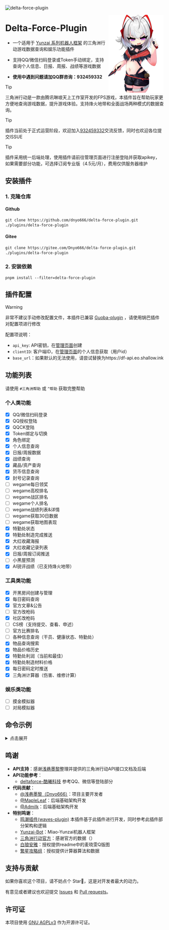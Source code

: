 ![delta-force-plugin](https://socialify.git.ci/dnyo666/delta-force-plugin/image?description=1&font=Raleway&forks=1&issues=1&language=1&name=1&owner=1&pattern=Circuit%20Board&pulls=1&stargazers=1&theme=Auto)

<img decoding="async" align=right src="resources/readme/hz.png" width="35%">

# Delta-Force-Plugin

- 一个适用于 [Yunzai 系列机器人框架](https://github.com/yhArcadia/Yunzai-Bot-plugins-index) 的三角洲行动游戏数据查询和娱乐功能插件

- 支持QQ/微信扫码登录或Token手动绑定，支持查询个人信息、日报、周报、战绩等游戏数据

- **使用中遇到问题请加QQ群咨询：932459332**

> [!TIP]
> 三角洲行动是一款由腾讯琳琅天上工作室开发的FPS游戏，本插件旨在帮助玩家更方便地查询游戏数据，提升游戏体验。支持烽火地带和全面战场两种模式的数据查询。

> [!TIP]
>  插件当前处于正式运营阶段，欢迎加入[932459332](https://qm.qq.com/q/CrYiAQxJPW)交流反馈，同时也欢迎各位提交ISSUE

> [!TIP]
>  插件采用统一后端处理，使用插件请前往管理页面进行注册登陆并获取apikey，如果需要部分功能，可选择订阅专业版（4.5元/月），费用仅供服务器维护

## 安装插件

### 1. 克隆仓库

#### Github

```
git clone https://github.com/dnyo666/delta-force-plugin.git ./plugins/delta-force-plugin
```

#### Gitee

```
git clone https://gitee.com/Dnyo666/delta-force-plugin.git ./plugins/delta-force-plugin
```

### 2. 安装依赖

```
pnpm install --filter=delta-force-plugin
```

## 插件配置

> [!WARNING]
> 非常不建议手动修改配置文件，本插件已兼容 [Guoba-plugin](https://github.com/guoba-yunzai/guoba-plugin) ，请使用锅巴插件对配置项进行修改
> 
> 配置项说明：
> - `api_key`: API密钥，在[管理页面](https://df.shallow.ink/api-keys)创建
> - `clientID`: 客户端ID，在[管理页面](https://df.shallow.ink/)的个人信息获取（用户id）
> - `base_url`：如果默认的无法使用，请尝试替换为https://df-api.eo.shallow.ink

## 功能列表

请使用 `#三角洲帮助` 或 `^帮助` 获取完整帮助

### 个人类功能

- [x] QQ/微信扫码登录
- [x] QQ授权登陆
- [x] QQCK登陆
- [x] Token绑定与切换
- [x] 角色绑定
- [x] 个人信息查询
- [x] 日报/周报数据
- [x] 战绩查询
- [x] 藏品/资产查询
- [x] 货币信息查询
- [x] 封号记录查询
- [ ] wegame每日领奖
- [ ] wegame高校排名
- [ ] wegame战区排名
- [ ] wegame个人排名
- [ ] wegame战绩列表&详情
- [ ] wegame获取30日数据
- [ ] wegame获取地图表现
- [x] 特勤处状态
- [x] 特勤处制造完成推送
- [x] 大红收藏海报
- [x] 大红收藏记录列表
- [x] 日报/周报订阅推送
- [ ] 小黑屋预测
- [x] AI锐评战绩（已支持烽火地带）

### 工具类功能

- [x] 开黑房间创建与管理
- [x] 每日密码查询
- [x] 官方文章&公告
- [ ] 官方改枪码
- [x] 社区改枪码
- [ ] CS榜（支持提交、查看、申述）
- [ ] 官方比赛排名
- [ ] 各种信息查询（干员、健康状态、特勤处）
- [x] 物品查询搜索
- [x] 物品价格历史
- [x] 特勤处利润（当前和最佳）
- [x] 特勤处制造材料价格
- [x] 每日密码定时推送
- [x] 三角洲计算器（伤害、维修计算）

### 娱乐类功能

- [ ] 摸金模拟器
- [ ] 对局模拟器

## 命令示例

<details><summary>点击展开</summary>

| 命令             | 功能                       | 示例                                                     |
| ---------------- | -------------------------- | -------------------------------------------------------- |
| #三角洲登录      | QQ/微信扫码登录            | 提供二维码登录并绑定账号                                 |
| #三角洲角色绑定  | 绑定游戏内角色             | 绑定游戏角色，获取详细游戏数据                           |
| #三角洲信息      | 查询账号基本信息           | 显示昵称、等级、UID、资产等账号详情                      |
| #三角洲日报      | 查询当日游戏数据           | 显示当天烽火地带/全面战场的游戏数据                      |
| #三角洲周报      | 查询本周游戏数据汇总       | 显示本周游戏数据汇总，包含队友协作数据                   |
| #三角洲战绩      | 查询游戏战绩               | 可查询烽火地带/全面战场的历史战绩                        |
| #三角洲藏品      | 查询个人藏品资产           | 显示角色所有非货币类藏品资产                             |
| #三角洲账号      | 账号管理                   | 查看已绑定账号列表、切换账号等                           |
| #三角洲账号切换  | 切换当前激活的账号         | 在多个绑定账号间进行切换                                 |
| ^登录            | 简写形式登录命令           | 与#三角洲登录功能相同                                    |
| ^战绩 烽火 2     | 简写形式战绩查询           | 查询烽火地带模式第2页战绩                                |
| ^周报 全面       | 简写形式周报查询           | 查询全面战场模式的周报                                   |

</details>

## 鸣谢

- **API支持**：感谢[浅巷墨黎](https://github.com/dnyo666)整理并提供的三角洲行动API接口文档及后端
- **API功能参考**：
  - [deltaforce-酷曦科技](https://github.com/coolxitech/deltaforce) 参考QQ、微信等登陆部分
- **代码贡献**：
  - [@浅巷墨黎（Dnyo666）](https://github.com/dnyo666)：项目主要开发者
  - [@MapleLeaf](https://github.com/MapleLeaf2007)：后端基础架构开发
  - [@Admilk](https://github.com/Admilkk)：后端基础架构开发
- **特别鸣谢**：
  - [鸣潮插件(waves-plugin)](https://github.com/erzaozi/waves-plugin) 本插件基于此插件进行开发，同时参考此插件部分架构和逻辑
  - [Yunzai-Bot](https://github.com/yoimiya-kokomi/Miao-Yunzai)：Miao-Yunzai机器人框架
  - [三角洲行动官方](https://df.qq.com)：感谢官方的数据（）
  - [白狼安雅](https://www.pixiv.net/users/22723243)：授权提供readme中的麦晓雯Q版图
  - [繁星攻略组](https://space.bilibili.com/3546853731731919)：授权提供计算器算法和数据

## 支持与贡献

如果你喜欢这个项目，请不妨点个 Star🌟，这是对开发者最大的动力。

有意见或者建议也欢迎提交 [Issues](https://github.com/dnyo666/delta-force-plugin/issues) 和 [Pull requests](https://github.com/dnyo666/delta-force-plugin/pulls)。

## 许可证

本项目使用 [GNU AGPLv3](https://choosealicense.com/licenses/agpl-3.0/) 作为开源许可证。

